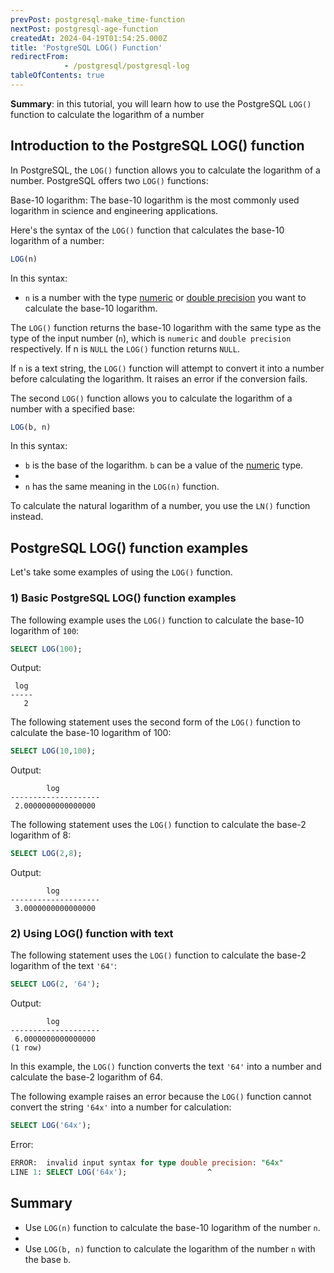 ```yaml
---
prevPost: postgresql-make_time-function
nextPost: postgresql-age-function
createdAt: 2024-04-19T01:54:25.000Z
title: 'PostgreSQL LOG() Function'
redirectFrom: 
            - /postgresql/postgresql-log
tableOfContents: true
---
```



**Summary**: in this tutorial, you will learn how to use the PostgreSQL `LOG()` function to calculate the logarithm of a number

## Introduction to the PostgreSQL LOG() function

In PostgreSQL, the `LOG()` function allows you to calculate the logarithm of a number. PostgreSQL offers two `LOG()` functions:

Base-10 logarithm: The base-10 logarithm is the most commonly used logarithm in science and engineering applications.

Here's the syntax of the `LOG()` function that calculates the base-10 logarithm of a number:

```sql
LOG(n)
```

In this syntax:

- `n` is a number with the type [numeric](/postgresql/postgresql-numeric) or [double precision](/postgresql/postgresql-tutorial/postgresql-double-precision-type) you want to calculate the base-10 logarithm.

The `LOG()` function returns the base-10 logarithm with the same type as the type of the input number (`n`), which is `numeric` and `double precision` respectively. If n is `NULL` the `LOG()` function returns `NULL`.

If `n` is a text string, the `LOG()` function will attempt to convert it into a number before calculating the logarithm. It raises an error if the conversion fails.

The second `LOG()` function allows you to calculate the logarithm of a number with a specified base:

```sql
LOG(b, n)
```

In this syntax:

- `b` is the base of the logarithm. `b` can be a value of the [numeric](/postgresql/postgresql-numeric) type.
-
- `n` has the same meaning in the `LOG(n)` function.

To calculate the natural logarithm of a number, you use the `LN()` function instead.

## PostgreSQL LOG() function examples

Let's take some examples of using the `LOG()` function.

### 1) Basic PostgreSQL LOG() function examples

The following example uses the `LOG()` function to calculate the base-10 logarithm of `100`:

```sql
SELECT LOG(100);
```

Output:

```
 log
-----
   2
```

The following statement uses the second form of the `LOG()` function to calculate the base-10 logarithm of 100:

```sql
SELECT LOG(10,100);
```

Output:

```
        log
--------------------
 2.0000000000000000
```

The following statement uses the `LOG()` function to calculate the base-2 logarithm of 8:

```sql
SELECT LOG(2,8);
```

Output:

```
        log
--------------------
 3.0000000000000000
```

### 2) Using LOG() function with text

The following statement uses the `LOG()` function to calculate the base-2 logarithm of the text `'64'`:

```sql
SELECT LOG(2, '64');
```

Output:

```
        log
--------------------
 6.0000000000000000
(1 row)
```

In this example, the `LOG()` function converts the text `'64'` into a number and calculate the base-2 logarithm of 64.

The following example raises an error because the `LOG()` function cannot convert the string `'64x'` into a number for calculation:

```sql
SELECT LOG('64x');
```

Error:

```sql
ERROR:  invalid input syntax for type double precision: "64x"
LINE 1: SELECT LOG('64x');                  ^
```

## Summary

- Use `LOG(n)` function to calculate the base-10 logarithm of the number `n`.
-
- Use `LOG(b, n)` function to calculate the logarithm of the number `n` with the base `b`.

